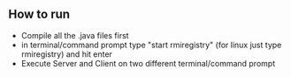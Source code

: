## How to run

- Compile all the .java files first
- in terminal/command prompt type "start rmiregistry" (for linux just type rmiregistry) and hit enter
- Execute Server and Client on two different terminal/command prompt
